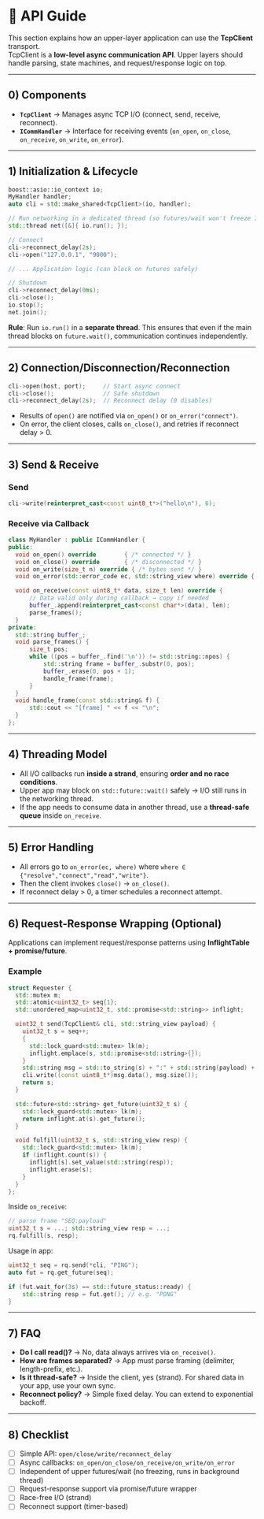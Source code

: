 # 📘 API Guide

This section explains how an upper-layer application can use the **TcpClient** transport.  
TcpClient is a **low-level async communication API**. Upper layers should handle parsing, state machines, and request/response logic on top.

---

## 0) Components

- **`TcpClient`** → Manages async TCP I/O (connect, send, receive, reconnect).  
- **`ICommHandler`** → Interface for receiving events (`on_open`, `on_close`, `on_receive`, `on_write`, `on_error`).

---

## 1) Initialization & Lifecycle

```cpp
boost::asio::io_context io;     
MyHandler handler;              
auto cli = std::make_shared<TcpClient>(io, handler);

// Run networking in a dedicated thread (so futures/wait won't freeze I/O)
std::thread net([&]{ io.run(); });

// Connect
cli->reconnect_delay(2s);       
cli->open("127.0.0.1", "9000");

// ... Application logic (can block on futures safely)

// Shutdown
cli->reconnect_delay(0ms);
cli->close();
io.stop();
net.join();
````

**Rule**: Run `io.run()` in a **separate thread**. This ensures that even if the main thread blocks on `future.wait()`, communication continues independently.

---

## 2) Connection/Disconnection/Reconnection

```cpp
cli->open(host, port);     // Start async connect
cli->close();              // Safe shutdown
cli->reconnect_delay(2s);  // Reconnect delay (0 disables)
```

- Results of `open()` are notified via `on_open()` or `on_error("connect")`.
- On error, the client closes, calls `on_close()`, and retries if reconnect delay > 0.

---

## 3) Send & Receive

### Send

```cpp
cli->write(reinterpret_cast<const uint8_t*>("hello\n"), 6);
```

### Receive via Callback

```cpp
class MyHandler : public ICommHandler {
public:
  void on_open() override        { /* connected */ }
  void on_close() override       { /* disconnected */ }
  void on_write(size_t n) override { /* bytes sent */ }
  void on_error(std::error_code ec, std::string_view where) override { /* logging */ }

  void on_receive(const uint8_t* data, size_t len) override {
      // Data valid only during callback → copy if needed
      buffer_.append(reinterpret_cast<const char*>(data), len);
      parse_frames();
  }
private:
  std::string buffer_;
  void parse_frames() {
      size_t pos;
      while ((pos = buffer_.find('\n')) != std::string::npos) {
          std::string frame = buffer_.substr(0, pos);
          buffer_.erase(0, pos + 1);
          handle_frame(frame);
      }
  }
  void handle_frame(const std::string& f) {
      std::cout << "[frame] " << f << "\n";
  }
};
```

---

## 4) Threading Model

- All I/O callbacks run **inside a strand**, ensuring **order and no race conditions**.
- Upper app may block on `std::future::wait()` safely → I/O still runs in the networking thread.
- If the app needs to consume data in another thread, use a **thread-safe queue** inside `on_receive`.

---

## 5) Error Handling

- All errors go to `on_error(ec, where)` where `where ∈ {"resolve","connect","read","write"}`.
- Then the client invokes `close()` → `on_close()`.
- If reconnect delay > 0, a timer schedules a reconnect attempt.

---

## 6) Request-Response Wrapping (Optional)

Applications can implement request/response patterns using **InflightTable + promise/future**.

### Example

```cpp
struct Requester {
  std::mutex m;
  std::atomic<uint32_t> seq{1};
  std::unordered_map<uint32_t, std::promise<std::string>> inflight;

  uint32_t send(TcpClient& cli, std::string_view payload) {
    uint32_t s = seq++;
    {
      std::lock_guard<std::mutex> lk(m);
      inflight.emplace(s, std::promise<std::string>{});
    }
    std::string msg = std::to_string(s) + ":" + std::string(payload) + "\n";
    cli.write((const uint8_t*)msg.data(), msg.size());
    return s;
  }

  std::future<std::string> get_future(uint32_t s) {
    std::lock_guard<std::mutex> lk(m);
    return inflight.at(s).get_future();
  }

  void fulfill(uint32_t s, std::string_view resp) {
    std::lock_guard<std::mutex> lk(m);
    if (inflight.count(s)) {
      inflight[s].set_value(std::string(resp));
      inflight.erase(s);
    }
  }
};
```

Inside `on_receive`:

```cpp
// parse frame "SEQ:payload"
uint32_t s = ...; std::string_view resp = ...;
rq.fulfill(s, resp);
```

Usage in app:

```cpp
uint32_t seq = rq.send(*cli, "PING");
auto fut = rq.get_future(seq);

if (fut.wait_for(3s) == std::future_status::ready) {
    std::string resp = fut.get(); // e.g. "PONG"
}
```

---

## 7) FAQ

- **Do I call read()?** → No, data always arrives via `on_receive()`.
- **How are frames separated?** → App must parse framing (delimiter, length-prefix, etc.).
- **Is it thread-safe?** → Inside the client, yes (strand). For shared data in your app, use your own sync.
- **Reconnect policy?** → Simple fixed delay. You can extend to exponential backoff.

---

## 8) Checklist

- [ ] Simple API: `open/close/write/reconnect_delay`
- [ ] Async callbacks: `on_open/on_close/on_receive/on_write/on_error`
- [ ] Independent of upper futures/wait (no freezing, runs in background thread)
- [ ] Request-response support via promise/future wrapper
- [ ] Race-free I/O (strand)
- [ ] Reconnect support (timer-based)
